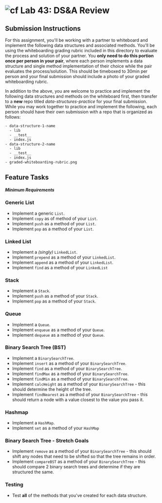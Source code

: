 ![cf](https://i.imgur.com/7v5ASc8.png) Lab 43: DS&A Review
======

## Submission Instructions
For this assignment, you'll be working with a partner to whiteboard and implement the following data structures and associated methods. You'll be using the whiteboarding grading rubric included in this directory to evaluate the process and solution of your partner.  You **only need to do this portion once per person in your pair**, where each person implements a data structure and single method implementation of their choice while the pair evaluates the process/solution.  This should be timeboxed to 30min per person and your final submission should include a photo of your graded whiteboarding rubric.

In addition to the above, you are welcome to practice and implement the following data structures and methods on the whiteboard first, then transfer to a **new** repo titled *data-structures-practice* for your final submission.  While you may work together to practice and implement the following, each person should have their own submission with a repo that is organized as follows:

```bash
- data-structure-1-name
  - lib
  - __test__
  - index.js
- data-structure-2-name
  - lib
  - __test__
  - index.js
- graded-whiteboarding-rubric.png
```

## Feature Tasks
##### Minimum Requirements

### Generic List
* Implement a generic `List`.
* Implement `copy` as of method of your `List`.
* Implement `push` as a method of your `List`.
* Implement `pop` as a method of your `List`.

### Linked List
* Implement a *(singly)* `LinkedList`.
* Implement `prepend` as a method of your `LinkedList`.
* Implement `append` as a method of your `LinkedList`.
* Implement `find` as a method of your `LinkedList`

### Stack
* Implement a `Stack`.
* Implement `push` as a method of your `Stack`.
* Implement `pop` as a method of your `Stack`.

### Queue
* Implement a `Queue`.
* Implement `enqueue` as a method of your `Queue`.
* Implement `dequeue` as a method of your `Queue`.

### Binary Search Tree (BST)
* Implement a `BinarySearchTree`.
* Implement `insert` as a method of your `BinarySearchTree`.
* Implement `find` as a method of your `BinarySearchTree`.
* Implement `findMax` as a method of your `BinarySearchTree`.
* Implement `findMin` as a method of your `BinarySearchTree`.
* Implement `calcHeight` as a method of your `BinarySearchTree` - this should determine the height of the tree.
* Implement `findNearest` as a method of your `BinarySearchTree` - this should return a node with a value closest to the value you pass it.

### Hashmap
* Implement a `HashMap`.
* Implement `set` as a method of your `HashMap`

### Binary Search Tree - Stretch Goals
* Implement `remove` as a method of your `BinarySearchTree` - this should shift any nodes that need to be shifted so that the tree remains in order.
* Implement `compareBST` as a method of your `BinarySearchTree` - this should compare 2 binary search trees and determine if they are structured the same.

### Testing
* Test **all** of the methods that you've created for each data structure.
